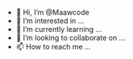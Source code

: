 - 👋 Hi, I’m @Maawcode
- 👀 I’m interested in ...
- 🌱 I’m currently learning ...
- 💞️ I’m looking to collaborate on ...
- 📫 How to reach me ...

<!---
Maawcode/Maawcode is a ✨ special ✨ repository because its `README.md` (this file) appears on your GitHub profile.
You can click the Preview link to take a look at your changes.
--->
